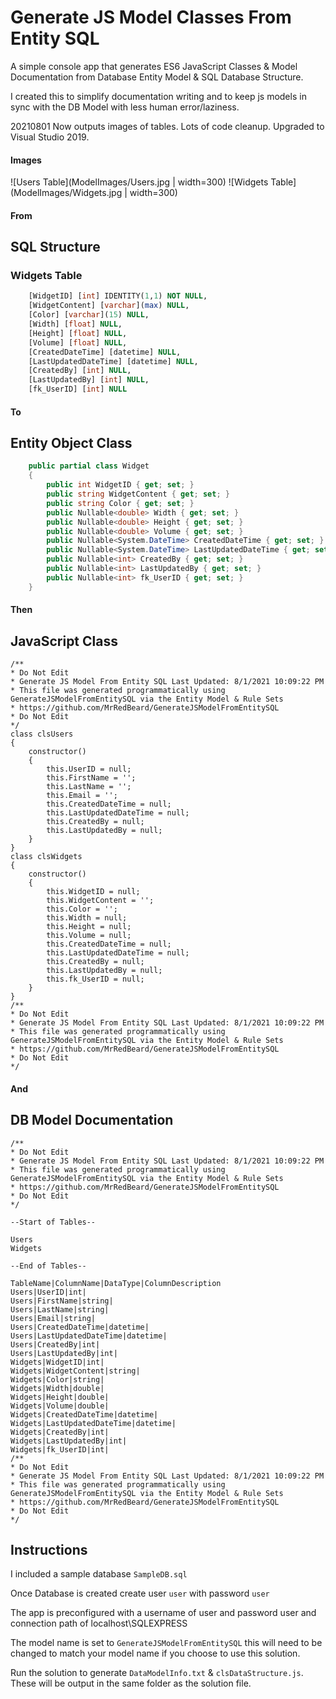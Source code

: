 # Generate JS Model Classes From Entity SQL
A simple console app that generates ES6 JavaScript Classes & Model Documentation from Database Entity Model & SQL Database Structure.

I created this to simplify documentation writing and to keep js models in sync with the DB Model with less human error/laziness. 

20210801 Now outputs images of tables. Lots of code cleanup. Upgraded to Visual Studio 2019.

#### Images
![Users Table](ModelImages/Users.jpg | width=300)
![Widgets Table](ModelImages/Widgets.jpg | width=300)

#### From

## SQL Structure
### Widgets Table
```sql
	[WidgetID] [int] IDENTITY(1,1) NOT NULL,
	[WidgetContent] [varchar](max) NULL,
	[Color] [varchar](15) NULL,
	[Width] [float] NULL,
	[Height] [float] NULL,
	[Volume] [float] NULL,
	[CreatedDateTime] [datetime] NULL,
	[LastUpdatedDateTime] [datetime] NULL,
	[CreatedBy] [int] NULL,
	[LastUpdatedBy] [int] NULL,
	[fk_UserID] [int] NULL
```

#### To

## Entity Object Class
```csharp
    public partial class Widget
    {
        public int WidgetID { get; set; }
        public string WidgetContent { get; set; }
        public string Color { get; set; }
        public Nullable<double> Width { get; set; }
        public Nullable<double> Height { get; set; }
        public Nullable<double> Volume { get; set; }
        public Nullable<System.DateTime> CreatedDateTime { get; set; }
        public Nullable<System.DateTime> LastUpdatedDateTime { get; set; }
        public Nullable<int> CreatedBy { get; set; }
        public Nullable<int> LastUpdatedBy { get; set; }
        public Nullable<int> fk_UserID { get; set; }
    }
```

#### Then

## JavaScript Class
```
/**
* Do Not Edit
* Generate JS Model From Entity SQL Last Updated: 8/1/2021 10:09:22 PM
* This file was generated programmatically using GenerateJSModelFromEntitySQL via the Entity Model & Rule Sets
* https://github.com/MrRedBeard/GenerateJSModelFromEntitySQL
* Do Not Edit
*/
class clsUsers
{
	constructor()
	{
		this.UserID = null;
		this.FirstName = '';
		this.LastName = '';
		this.Email = '';
		this.CreatedDateTime = null;
		this.LastUpdatedDateTime = null;
		this.CreatedBy = null;
		this.LastUpdatedBy = null;
	}
}
class clsWidgets
{
	constructor()
	{
		this.WidgetID = null;
		this.WidgetContent = '';
		this.Color = '';
		this.Width = null;
		this.Height = null;
		this.Volume = null;
		this.CreatedDateTime = null;
		this.LastUpdatedDateTime = null;
		this.CreatedBy = null;
		this.LastUpdatedBy = null;
		this.fk_UserID = null;
	}
}
/**
* Do Not Edit
* Generate JS Model From Entity SQL Last Updated: 8/1/2021 10:09:22 PM
* This file was generated programmatically using GenerateJSModelFromEntitySQL via the Entity Model & Rule Sets
* https://github.com/MrRedBeard/GenerateJSModelFromEntitySQL
* Do Not Edit
*/
```

#### And

## DB Model Documentation
```
/**
* Do Not Edit
* Generate JS Model From Entity SQL Last Updated: 8/1/2021 10:09:22 PM
* This file was generated programmatically using GenerateJSModelFromEntitySQL via the Entity Model & Rule Sets
* https://github.com/MrRedBeard/GenerateJSModelFromEntitySQL
* Do Not Edit
*/

--Start of Tables--

Users
Widgets

--End of Tables--

TableName|ColumnName|DataType|ColumnDescription
Users|UserID|int|
Users|FirstName|string|
Users|LastName|string|
Users|Email|string|
Users|CreatedDateTime|datetime|
Users|LastUpdatedDateTime|datetime|
Users|CreatedBy|int|
Users|LastUpdatedBy|int|
Widgets|WidgetID|int|
Widgets|WidgetContent|string|
Widgets|Color|string|
Widgets|Width|double|
Widgets|Height|double|
Widgets|Volume|double|
Widgets|CreatedDateTime|datetime|
Widgets|LastUpdatedDateTime|datetime|
Widgets|CreatedBy|int|
Widgets|LastUpdatedBy|int|
Widgets|fk_UserID|int|
/**
* Do Not Edit
* Generate JS Model From Entity SQL Last Updated: 8/1/2021 10:09:22 PM
* This file was generated programmatically using GenerateJSModelFromEntitySQL via the Entity Model & Rule Sets
* https://github.com/MrRedBeard/GenerateJSModelFromEntitySQL
* Do Not Edit
*/
```

## Instructions
I included a sample database `SampleDB.sql`

Once Database is created create user `user` with password `user`

The app is preconfigured with a username of user and password user and connection path of localhost\SQLEXPRESS

The model name is set to `GenerateJSModelFromEntitySQL` this will need to be changed to match your model name if you choose to use this solution.

Run the solution to generate `DataModelInfo.txt` & `clsDataStructure.js`. These will be output in the same folder as the solution file. 

